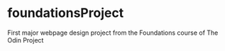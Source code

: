 # foundationsProject
First major webpage design project from the Foundations course of The Odin Project
